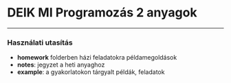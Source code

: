# DEIK MI Programozás 2 anyagok

---
### Használati utasítás

- **homework** folderben házi feladatokra példamegoldások
- **notes**: jegyzet a heti anyaghoz
- **example**: a gyakorlatokon tárgyalt példák, feladatok

